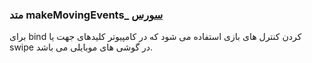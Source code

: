 <h3>
متد makeMovingEvents_
<a class="ext-link" href="module-classes_Tetris_Gameplay.html#line294" >سورس</a>
</h3>

برای bind کردن کنترل های بازی استفاده می شود که در کامپیوتر کلیدهای جهت یا swipe در گوشی های موبایلی می باشد.
